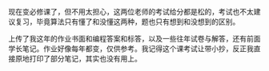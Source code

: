 现在变必修课了，但不用太担心，这两位老师的考试给分都是松的，考试也不太建议复习，毕竟算法只有懂了和没懂这两种，题也只有想到和没想到的区别。

上传了我这年的作业书面和编程答案和标答，以及一些往年试卷与解答，还有前面学长笔记。作业好像每年都变，仅供参考。我记得这个课考试让带小抄，反正我直接原地打印了部分笔记，其实也没有用上。
